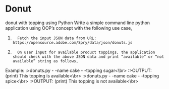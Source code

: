 # Donut
donut with topping using Python
Write a simple command line python application using OOP’s concept with the following use case,
1.       Fetch the input JSON data from URL: https://opensource.adobe.com/Spry/data/json/donuts.js
2.       On user input for available product toppings, the application should check with the above JSON data and print “available” or “not available” string as follows,
Example:
:>donuts.py - -name cake  - -topping sugar<\br>
:>OUTPUT: (print) This topping is available<\br>
:>donuts.py - -name cake - -topping spice<\br>
:>OUTPUT: (print) This topping is not available<\br>
